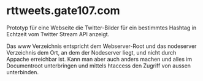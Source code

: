 # rttweets.gate107.com
Prototyp für eine Webseite die Twitter-Bilder für ein bestimmtes Hashtag in Echtzeit vom Twitter Stream API anzeigt.

Das www Verzeichnis entspricht dem Webserver-Root und das nodeserver Verzeichnis dem Ort, an dem der Nodeserver liegt, und nicht durch Appache erreichbar ist. Kann man aber auch anders machen und alles im Documentroot unterbringen und mittels htaccess den Zugriff von aussen unterbinden.
